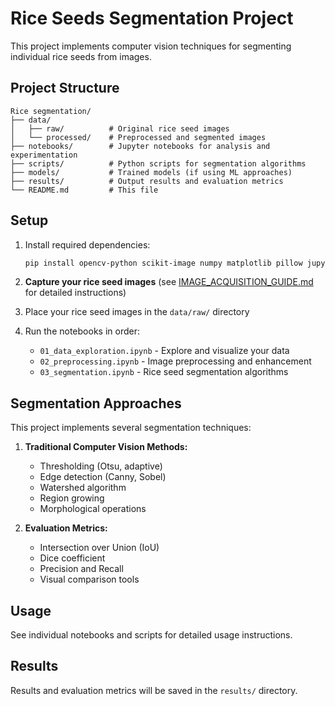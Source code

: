 # Rice Seeds Segmentation Project

This project implements computer vision techniques for segmenting individual rice seeds from images.

## Project Structure

```
Rice segmentation/
├── data/
│   ├── raw/          # Original rice seed images
│   └── processed/    # Preprocessed and segmented images
├── notebooks/        # Jupyter notebooks for analysis and experimentation
├── scripts/          # Python scripts for segmentation algorithms
├── models/           # Trained models (if using ML approaches)
├── results/          # Output results and evaluation metrics
└── README.md         # This file
```

## Setup

1. Install required dependencies:
   ```bash
   pip install opencv-python scikit-image numpy matplotlib pillow jupyter
   ```

2. **Capture your rice seed images** (see [IMAGE_ACQUISITION_GUIDE.md](IMAGE_ACQUISITION_GUIDE.md) for detailed instructions)

3. Place your rice seed images in the `data/raw/` directory

3. Run the notebooks in order:
   - `01_data_exploration.ipynb` - Explore and visualize your data
   - `02_preprocessing.ipynb` - Image preprocessing and enhancement
   - `03_segmentation.ipynb` - Rice seed segmentation algorithms

## Segmentation Approaches

This project implements several segmentation techniques:

1. **Traditional Computer Vision Methods:**
   - Thresholding (Otsu, adaptive)
   - Edge detection (Canny, Sobel)
   - Watershed algorithm
   - Region growing
   - Morphological operations

2. **Evaluation Metrics:**
   - Intersection over Union (IoU)
   - Dice coefficient
   - Precision and Recall
   - Visual comparison tools

## Usage

See individual notebooks and scripts for detailed usage instructions.

## Results

Results and evaluation metrics will be saved in the `results/` directory.